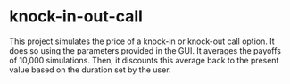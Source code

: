 # knock-in-out-call

This project simulates the price of a knock-in or knock-out call option. It does so using the parameters provided in the GUI. It averages the payoffs of 10,000 simulations. Then, it discounts this average back to the present value based on the duration set by the user. 
